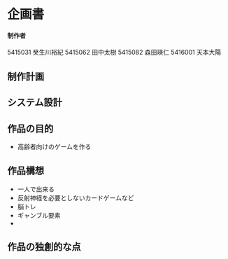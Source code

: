 # 企画書
#### 制作者
5415031 癸生川裕紀
5415062 田中太樹
5415082 森田瑛仁
5416001 天本大陽

## 制作計画

## システム設計

## 作品の目的
- 高齢者向けのゲームを作る

## 作品構想
- 一人で出来る
- 反射神経を必要としないカードゲームなど
- 脳トレ
- ギャンブル要素
- 

## 作品の独創的な点



<!--stackedit_data:
eyJoaXN0b3J5IjpbLTU0OTY1NjAzMSwtMTc4Mjc5OTY5OF19
-->